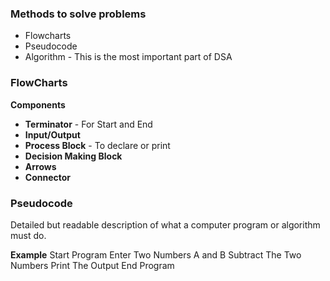 
### Methods to solve problems
* Flowcharts
* Pseudocode
* Algorithm - This is the most important part of DSA

### FlowCharts
**Components**
* **Terminator** - For Start and End
* **Input/Output**
* **Process Block** - To declare or print
* **Decision Making Block**
* **Arrows**
* **Connector**

### Pseudocode
Detailed but readable description of what a computer program or algorithm must do.

**Example**
Start Program
Enter Two Numbers A and B
Subtract The Two Numbers
Print The Output
End Program



